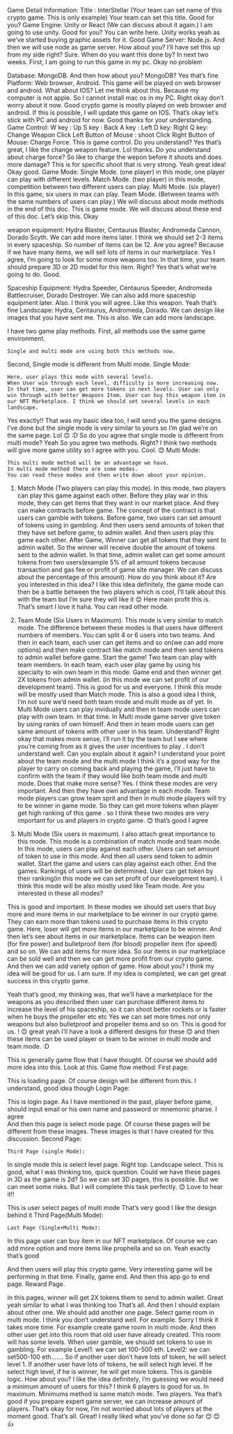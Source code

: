 Game Detail Information:
Title : InterStellar (Your team can set name of this crypto game. This is only example)
Your team can set this title. Good for you?
Game Engine: Unity or React (We can discuss about it again.)
I am going to use unity. Good for you? You can write here. Unity works yeah as we’ve started buying graphic assets for it.
Good
Game Server: Node.js.
And then we will use node as game server. How about you? I’ll have set this up from my side right?
Sure. When do you want this done by? In next two weeks. First, I am going to run this game in my pc.  Okay no problem

Database: MongoDB.
And then how about you? MongoDB? Yes that’s fine
Platform: Web browser, Android.
This game will be played on web browser and android.  What about IOS?
Let me think about this.
Because my computer is not apple. So I cannot install mac os in my PC.  Right okay don’t worry about it now. Good crypto game is mostly played on web browser and android. If this is possible, I will update this game on IOS. That’s okay let’s stick with PC and android for now. Good thanks for your understanding.
Game Control: 
		W key :  Up
		S key : Back
		A key : Left
		D key: Right
		Q key: Change Weapon
		Click Left Button of Mouse : shoot 
		Click Right Button of Mouse: Charge Force.
This is game control. Do you understand? Yes that’s great, I like the change weapon feature. Lol thanks. Do you understand about charge force? So like to charge the wepon before it shoots and does more damage? This is for specific shoot that is very strong. Yeah great idea! Okay good.
Game Mode: 	Single Mode. (one player) in this mode, one player can play with different levels.
Match Mode. (two player) in this mode, competition between two different users can play.
		Multi Mode. (six player)  In this game, six users in max can play.
		Team Mode. (Between teams with the same numbers of users can play.)
		We will discuss about mode methods in the end of this doc.
		This is game mode. We will discuss about these end of this doc. Let’s skip this. Okay

weapon equipment: 	Hydra Blaster, Centaurus Blaster, Andromeda Cannon, Dorado Scyth.
			We can add more items later.
I think we should set 2-3 items in every spaceship. So number of items can be 12.
Are you agree? Because if we have many items, we will sell lots of items in our marketplace. Yes I agree, I’m going to look for some more weapons too. In that time, your team should prepare 3D or 2D model for this item. Right? Yes that’s what we’re going to do. Good.

 Spaceship Equipment:	Hydra Speeder, Centaurus Speeder, Andromeda Battlecruiser, Dorado Destroyer.
				We can also add more spaceship equipment later.
				Also. I think you will agree. Like this weapon. Yeah that’s fine 
Landscape: 	Hydra, Centaurus, Andromeda, Dorado.
		We can design like images that you have sent me.
		This is also. We can add more landscape.

I have two game play methods.
First, all methods use the same game environment.
	 

	Single and multi mode are using both this methods now.
Second, Single mode is different from Multi mode.
	Single Mode:
	 
	Here, user plays this mode with several levels.
	When User win through each level, difficulty is more increasing now. In that time, user can get more tokens in next levels. User can only win through with better Weapons Item. User can buy this weapon item in our NFT Marketplace. I think we should set several levels in each landscape.
Yes exactly!! That was my basic idea too, I will send you the game designs I’ve done but the single mode is very similar to yours so I’m glad we’re on the same page.  Lol 😊 :D So do you agree that single mode is different from multi mode? Yeah So you agree two methods. Right? I think two methods will give more game utility  so I agree with you. Cool. 😊
	Multi Mode:
	 
	This multi mode method will be an advantage we have.
	In multi mode method there are some modes.
	You can read these modes and then write down about your opinion.
1.	Match Mode (Two players can play this mode). In this mode, two players can play this game against each other. Before they play war in this mode, they can get items that they want in our market place. And they can make contracts before game. The concept of the contract is that users can gamble with tokens. Before game, two users can set amount of tokens using in gambling.  And then users send amounts of token that they have set before game, to admin wallet. And then users play this game each other. After Game, Winner can get all tokens that they sent to admin wallet. So the winner will receive double the amount of tokens sent to the admin wallet. In that time, admin wallet can get some amount tokens from two users(example 5% of all amount tokens because transaction and gas fee or profit of game site manager. We can discuss about the percentage of this amount). How do you think about it? Are you interested in this idea? I like this idea definitely, the game mode can then be a battle between the two players which is cool, I’ll talk about this with the team but I’m sure they will like it 😊 
Here main profit this is. That’s smart I love it haha. You can read other mode.

2.	Team Mode (Six Users in Maximum). This mode is very similar to match mode. The    difference between these modes is that users have different numbers of members. You can split 4 or 6 users into two teams. And then in each team, each user can get items and so on(we can add more options) and then make contract like match mode and then send tokens to admin wallet before game. Start the game! Two team can play with team members. In each team, each user play game by using his specialty to win own team in this mode. Game end and then winner get 2X tokens from admin wallet. (in this mode we can set profit of our development team). This is good for us and everyone. I think this mode will be mostly used than Match mode.
This is also a good idea I think, I’m not sure we’d need both team mode and multi mode as of yet. In Multi Mode users can play invidually and then in team mode users can play with own team. In that time. In Multi mode game server give token by using ranks of own himself. And then in team mode users can get same amount of tokens with other user in his team. Understand? Right okay that makes more sense, I’ll run it by the team but I see where you’re coming from as it gives the user incentives to play .
I don’t understand well. Can you explain about it again? I understand your point about the team mode and the multi mode I think it’s a good way for the player to carry on coming back and playing the game, I’ll just have to confirm with the team if they would like both team mode and multi mode. Does that make more sense? Yes. I think these modes are very important. And then they have own advantage in each mode. Team mode players can grow team sprit and then in multi mode players will try to be winner in game mode. So they can get more tokens when player get high ranking of this game
. so I think these two modes are very important for us and players in crypto game. 😊 that’s good I agree 
3.	Multi Mode (Six users in maximum). I also attach great importance to this mode. This mode is a combination of match mode and team mode. In this mode, users can play against each other. Users can set amount of token to use in this mode. And then all users send token to admin wallet. Start the game and users can play against each other. End the games. Rankings of users will be determined. User can get token by their ranking(in this mode we can set profit of our development team). I think this mode will be also mostly used like Team mode. Are you interested in these all modes? 

This is good and important.
In these modes we should set users that buy more and more items in our marketplace to be winner in our crypto game. They can earn more than tokens used to purchase items in this crypto game. Here, loser will get more items in our marketplace to be winner. And then let’s see about items in our marketplace. Items can be weapon item (for fire power) and bulletproof item (for blood) propeller item (for speed) and so on. We can add items for more idea. So our items in our marketplace can be sold well and then we can get more profit from our crypto game. And then we can add variety option of game.  How about you? I think my idea will be good for us. I am sure. If my idea is completed, we can get great success in this crypto game.

Yeah that’s good, my thinking was, that we’ll have a marketplace for the weapons as you described then user can purchase different items to increase the level of his spaceship, so it can shoot better rockets or is faster when he buys the propeller etc etc 
Yes we can set more times not only weapons but also bulletproof and propeller items and so on. This is good for us. ! 😊 great yeah I’ll have a look a different designs for these 😊 and then these items can be used player or team to be winner in multi mode and team mode. :D












This is generally game flow that I have thought. Of course we should add more idea into this. Look at this.
Game flow method:
	    First page:
	      	
This is loading page. Of course design will be different from this. I understand, good idea though 
	     Login Page:
	     	
This is login page. As I have mentioned in the past, player before game, should input email or his own name and password or mnemonic pharse. I agree	
 And then this page is select mode page. Of course these pages will be different from these images. These images is that I have created for this discussion.
   	Second Page:
	 
	
	Third Page (single Mode):
	 
	
 In single mode this is select level page. Right top. Landscape select. This is good, what I was thinking too, quick question. Could we have these pages in 3D as the game is 2d? So we can set 3D pages, this is possible. But we can meet some risks. But I will complete this task perfectly. 😊 Love to hear it!! 

This is user select pages of multi mode
That’s very good I like the design behind it 
	Third Page(Multi Mode):
	 
	Last Page (Single+Multi Mode):
	 
In this page user can buy item in our NFT marketplace. Of course we can add more option and more items like prophella and so on. Yeah exactly that’s good 
	

  And then users will play this crypto game.
Very interesting game will be performing in that time. Finally, game end. And then this app go to end page.
		Reward Page.
		 
In this pages, winner will get 2X tokens them to send to admin wallet. Great yeah similar to what I was thinking too 
That’s all.
And then I should explain about other one.
We should add another one page. Select game room in multi mode.
I think you don’t understand well. For example.
Sorry I think it takes more time.
For example create game room in multi mode. And then other user get into this room that old user have already created.
This room will has some levels.
When user gamble, we should set tokens to use in gambling.
For example Level1: we can set 100-500 eth.
Level2: we can set500-100 eth…….
So if another user don’t have lots of token, he will select level 1.
If another user have lots of tokens, he will select high level.
If he select high level, if he is winner, he will get more tokens. This is gamble logic.
How about you?
I like the idea definitely, I’m guessing we would need a minimum amount of users for this?  I think 6 players is good for us. In maximum.
Minimums method is same match mode. Two players. Yea that’s good if you prepare expert game server, we can increase amount of players. That’s okay for now, I’m not worried about lots of players at the moment good. That’s all.
Great! I really liked what you’ve done so far 😊  😊 :thumbsup:

